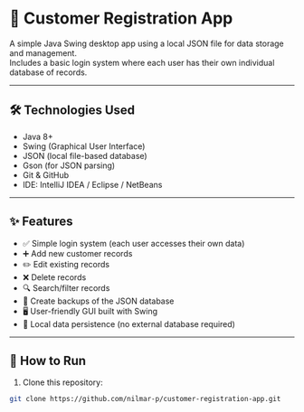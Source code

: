 # 📁 Customer Registration App

A simple Java Swing desktop app using a local JSON file for data storage and management.  
Includes a basic login system where each user has their own individual database of records.

---

## 🛠️ Technologies Used

- Java 8+
- Swing (Graphical User Interface)
- JSON (local file-based database)
- Gson (for JSON parsing)
- Git & GitHub
- IDE: IntelliJ IDEA / Eclipse / NetBeans

---

## ✨ Features

- ✅ Simple login system (each user accesses their own data)
- ➕ Add new customer records
- ✏️ Edit existing records
- ❌ Delete records
- 🔍 Search/filter records
- 💾 Create backups of the JSON database
- 🖥️ User-friendly GUI built with Swing
- 📁 Local data persistence (no external database required)

---

## 🚀 How to Run

1. Clone this repository:

```bash
git clone https://github.com/nilmar-p/customer-registration-app.git
